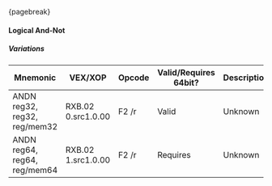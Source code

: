 ﻿{pagebreak}

#### Logical And-Not

##### Variations

| Mnemonic                     | VEX/XOP            | Opcode | Valid/Requires 64bit? | Description |
|------------------------------|--------------------|--------|-----------------------|-------------|
| ANDN reg32, reg32, reg/mem32 | RXB.02 0.src1.0.00 | F2 /r  | Valid                 | Unknown     |
| ANDN reg64, reg64, reg/mem64 | RXB.02 1.src1.0.00 | F2 /r  | Requires              | Unknown     |